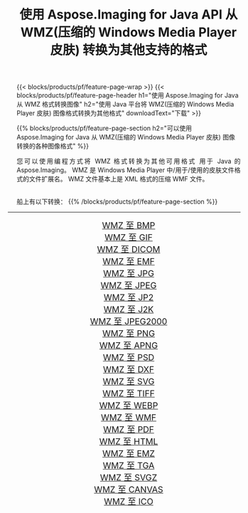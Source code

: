 ﻿---
title: 使用 Aspose.Imaging for Java API 从 WMZ(压缩的 Windows Media Player 皮肤) 转换为其他支持的格式 
weight: 3920
url: /zh-hans/java/conversion/from/wmz/ 
lang: zh-hans
langdirlevel: 2
locales: zh-hans,ja,it,ru,de,es,fr,nl,id,lt,pl,pt,vi,tr,ko,zh-hant,ar,hi,th,sv,cs,uk,he
description: Aspose.Imaging 可以使用 Java 平台轻松地将 WMZ(压缩的 Windows Media Player 皮肤) 转换为其他格式
---

{{< blocks/products/pf/feature-page-wrap >}}
{{< blocks/products/pf/feature-page-header h1="使用 Aspose.Imaging for Java 从 WMZ 格式转换图像" h2="使用 Java 平台将 WMZ(压缩的 Windows Media Player 皮肤) 图像格式转换为其他格式" downloadText="下载" >}}


{{% blocks/products/pf/feature-page-section  h2="可以使用 Aspose.Imaging for Java 从 WMZ(压缩的 Windows Media Player 皮肤) 图像转换的各种图像格式" %}}
<p align=justify>您可以使用编程方式将 WMZ 格式转换为其他可用格式
用于 Java 的 Aspose.Imaging。 WMZ 是 Windows Media Player 中/用于/使用的皮肤文件格式的文件扩展名。 WMZ 文件基本上是 XML 格式的压缩 WMF 文件。</p>
<br/>
船上有以下转换：
{{% /blocks/products/pf/feature-page-section %}}
<div class="container-fluid productfamilypage bg-gray">
    <div class="convertypes bg-gray agp-content section">
        <div class="container">
		<hr style="margin-left:-20px;"/>
		<div class="row other-converters" style="gap: 10px;font-size: 19px;text-align:center;">
		    <div class='col-md-2 other-converter remove-lp remove-rp'><a href="/imaging/zh-hans/java/conversion/wmz-to-bmp/" style="padding:15px;">WMZ 至 BMP</a></div><div class='col-md-2 other-converter remove-lp remove-rp'><a href="/imaging/zh-hans/java/conversion/wmz-to-gif/" style="padding:15px;">WMZ 至 GIF</a></div><div class='col-md-2 other-converter remove-lp remove-rp'><a href="/imaging/zh-hans/java/conversion/wmz-to-dicom/" style="padding:15px;">WMZ 至 DICOM</a></div><div class='col-md-2 other-converter remove-lp remove-rp'><a href="/imaging/zh-hans/java/conversion/wmz-to-emf/" style="padding:15px;">WMZ 至 EMF</a></div><div class='col-md-2 other-converter remove-lp remove-rp'><a href="/imaging/zh-hans/java/conversion/wmz-to-jpg/" style="padding:15px;">WMZ 至 JPG</a></div><div class='col-md-2 other-converter remove-lp remove-rp'><a href="/imaging/zh-hans/java/conversion/wmz-to-jpeg/" style="padding:15px;">WMZ 至 JPEG</a></div><div class='col-md-2 other-converter remove-lp remove-rp'><a href="/imaging/zh-hans/java/conversion/wmz-to-jp2/" style="padding:15px;">WMZ 至 JP2</a></div><div class='col-md-2 other-converter remove-lp remove-rp'><a href="/imaging/zh-hans/java/conversion/wmz-to-j2k/" style="padding:15px;">WMZ 至 J2K</a></div><div class='col-md-2 other-converter remove-lp remove-rp'><a href="/imaging/zh-hans/java/conversion/wmz-to-jpeg2000/" style="padding:15px;">WMZ 至 JPEG2000</a></div><div class='col-md-2 other-converter remove-lp remove-rp'><a href="/imaging/zh-hans/java/conversion/wmz-to-png/" style="padding:15px;">WMZ 至 PNG</a></div><div class='col-md-2 other-converter remove-lp remove-rp'><a href="/imaging/zh-hans/java/conversion/wmz-to-apng/" style="padding:15px;">WMZ 至 APNG</a></div><div class='col-md-2 other-converter remove-lp remove-rp'><a href="/imaging/zh-hans/java/conversion/wmz-to-psd/" style="padding:15px;">WMZ 至 PSD</a></div><div class='col-md-2 other-converter remove-lp remove-rp'><a href="/imaging/zh-hans/java/conversion/wmz-to-dxf/" style="padding:15px;">WMZ 至 DXF</a></div><div class='col-md-2 other-converter remove-lp remove-rp'><a href="/imaging/zh-hans/java/conversion/wmz-to-svg/" style="padding:15px;">WMZ 至 SVG</a></div><div class='col-md-2 other-converter remove-lp remove-rp'><a href="/imaging/zh-hans/java/conversion/wmz-to-tiff/" style="padding:15px;">WMZ 至 TIFF</a></div><div class='col-md-2 other-converter remove-lp remove-rp'><a href="/imaging/zh-hans/java/conversion/wmz-to-webp/" style="padding:15px;">WMZ 至 WEBP</a></div><div class='col-md-2 other-converter remove-lp remove-rp'><a href="/imaging/zh-hans/java/conversion/wmz-to-wmf/" style="padding:15px;">WMZ 至 WMF</a></div><div class='col-md-2 other-converter remove-lp remove-rp'><a href="/imaging/zh-hans/java/conversion/wmz-to-pdf/" style="padding:15px;">WMZ 至 PDF</a></div><div class='col-md-2 other-converter remove-lp remove-rp'><a href="/imaging/zh-hans/java/conversion/wmz-to-html/" style="padding:15px;">WMZ 至 HTML</a></div><div class='col-md-2 other-converter remove-lp remove-rp'><a href="/imaging/zh-hans/java/conversion/wmz-to-emz/" style="padding:15px;">WMZ 至 EMZ</a></div><div class='col-md-2 other-converter remove-lp remove-rp'><a href="/imaging/zh-hans/java/conversion/wmz-to-tga/" style="padding:15px;">WMZ 至 TGA</a></div><div class='col-md-2 other-converter remove-lp remove-rp'><a href="/imaging/zh-hans/java/conversion/wmz-to-svgz/" style="padding:15px;">WMZ 至 SVGZ</a></div><div class='col-md-2 other-converter remove-lp remove-rp'><a href="/imaging/zh-hans/java/conversion/wmz-to-canvas/" style="padding:15px;">WMZ 至 CANVAS</a></div><div class='col-md-2 other-converter remove-lp remove-rp'><a href="/imaging/zh-hans/java/conversion/wmz-to-ico/" style="padding:15px;">WMZ 至 ICO</a></div>
                </div>
        </div>
    </div>
</div>
<br/>

